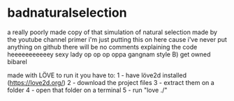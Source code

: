 # badnaturalselection
a really poorly made copy of that simulation of natural selection made by the youtube channel primer
i'm just putting this on here cause i've never put anything on github
there will be no comments explaining the code
heeeeeeeeeeey sexy lady op op op oppa gangnam style B) get owned bibarel

made with LÖVE
to run it you have to:
1 - have löve2d installed (https://love2d.org/)
2 - download the project files
3 - extract them on a folder
4 - open that folder on a terminal
5 - run "love ./"
